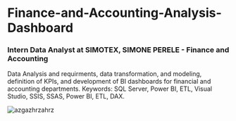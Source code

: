 # Finance-and-Accounting-Analysis-Dashboard

### Intern Data Analyst at SIMOTEX, SIMONE PERELE - Finance and Accounting
Data Analysis and requirments, data transformation, and modeling, definition of KPIs, and development of BI dashboards for financial and accounting departments.
Keywords: SQL Server, Power BI, ETL, Visual Studio, SSIS, SSAS, Power BI, ETL, DAX.


![azgazhrzahrz](https://github.com/nassifferjani/Finance-and-Accounting-Analysis-Dashboard/assets/91385813/148c7c5b-abb1-4291-8e1e-ca33b7d75963)
